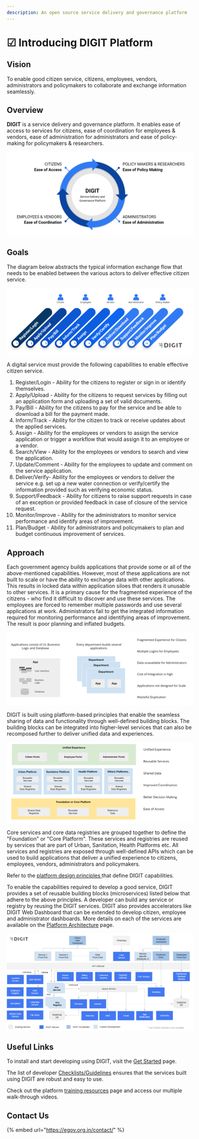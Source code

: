 ```yaml
---
description: An open source service delivery and governance platform
---
```


# ☑ Introducing DIGIT Platform

## Vision

To enable good citizen service, citizens, employees, vendors, administrators and policymakers to collaborate and exchange information seamlessly.

## Overview

**DIGIT** is a service delivery and governance platform. It enables ease of access to services for citizens, ease of coordination for employees & vendors, ease of administration for administrators and ease of policy-making for policymakers & researchers.

<div align="left">

<img src=".gitbook/assets/image (24).png" alt="">

</div>

## Goals

The diagram below abstracts the typical information exchange flow that needs to be enabled between the various actors to deliver effective citizen service.

![](<.gitbook/assets/image (203).png>)

A digital service must provide the following capabilities to enable effective citizen service.&#x20;

1. Register/Login - Ability for the citizens to register or sign in or identify themselves.
2. Apply/Upload - Ability for the citizens to request services by filling out an application form and uploading a set of valid documents.
3. Pay/Bill - Ability for the citizens to pay for the service and be able to download a bill for the payment made.
4. Inform/Track - Ability for the citizen to track or receive updates about the applied services.
5. Assign - Ability for the employees or vendors to assign the service application or trigger a workflow that would assign it to an employee or a vendor.
6. Search/View - Ability for the employees or vendors to search and view the application.
7. Update/Comment - Ability for the employees to update and comment on the service application.&#x20;
8. Deliver/Verify- Ability for the employees or vendors to deliver the service e.g. set up a new water connection or verify/certify the information provided such as verifying economic status.
9. Support/Feedback - Ability for citizens to raise support requests in case of an exception or provided feedback in case of closure of the service request.
10. Monitor/Improve - Ability for the administrators to monitor service performance and identify areas of improvement.
11. Plan/Budget - Ability for administrators and policymakers to plan and budget continuous improvement of services.&#x20;

## Approach

Each government agency builds applications that provide some or all of the above-mentioned capabilities. However, most of these applications are not built to scale or have the ability to exchange data with other applications. This results in locked data within application siloes that renders it unusable to other services. It is a primary cause for the fragmented experience of the citizens - who find it difficult to discover and use these services. The employees are forced to remember multiple passwords and use several applications at work. Administrators fail to get the integrated information required for monitoring performance and identifying areas of improvement. The result is poor planning and inflated budgets.

<div align="left">

<img src=".gitbook/assets/image (256).png" alt="Traditional application oriented approach leads to siloes, wasteful duplication, non-scalable and difficult to integrate">

</div>

DIGIT is built using platform-based principles that enable the seamless sharing of data and functionality through well-defined building blocks. The building blocks can be integrated into higher-level services that can also be recomposed further to deliver unified data and experiences.&#x20;

![](<.gitbook/assets/image (163).png>)

Core services and core data registries are grouped together to define the "Foundation" or "Core Platform". These services and registries are reused by services that are part of Urban, Sanitation, Health Platforms etc. All services and registries are exposed through well-defined APIs which can be used to build applications that deliver a unified experience to citizens, employees, vendors, administrators and policymakers.

Refer to the [platform design principles ](platform/principles.md)that define DIGIT capabilities.

To enable the capabilities required to develop a good service, DIGIT provides a set of reusable building blocks (microservices) listed below that adhere to the above principles. A developer can build any service or registry by reusing the DIGIT services. DIGIT also provides accelerators like DIGIT Web Dashboard that can be extended to develop citizen, employee and administrator dashboards. More details on each of the services are available on the [Platform Architecture](platform/architecture/service-architecture.md) page.&#x20;

![DIGIT Services](<.gitbook/assets/image (99) (1).png>)

## Useful Links

To install and start developing using DIGIT, visit the [Get Started](platform/get-started/) page.

The list of developer [Checklists/Guidelines](platform/checklists/) ensures that the services built using DIGIT are robust and easy to use.&#x20;

Check out the platform [training resources](get-started/training-and-certification/training-resources.md) page and access our multiple walk-through videos.

## Contact Us

{% embed url="https://egov.org.in/contact/" %}


